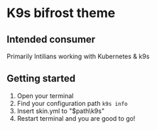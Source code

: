 # K9s bifrost theme
## Intended consumer
Primarily Intilians working with Kubernetes & k9s

## Getting started

1. Open your terminal
2. Find your configuration path `k9s info` 
2. Insert skin.yml to "$path\k9s\"
3. Restart terminal and you are good to go! 
